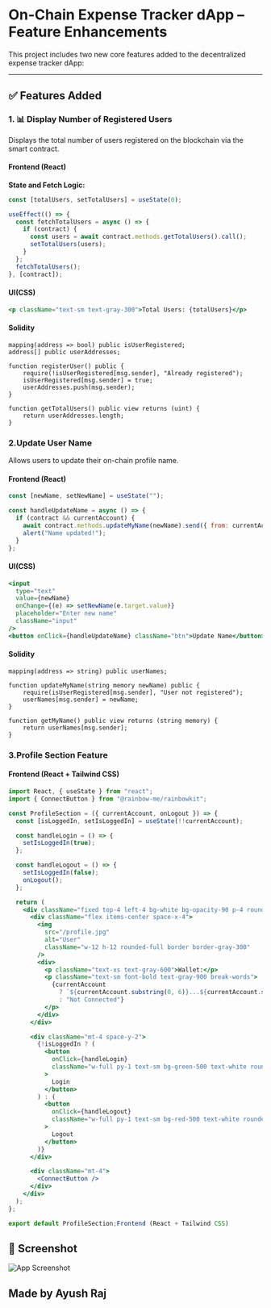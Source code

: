 # On-Chain Expense Tracker dApp – Feature Enhancements

This project includes two new core features added to the decentralized expense tracker dApp:

---

## ✅ Features Added

### 1. 📊 Display Number of Registered Users

Displays the total number of users registered on the blockchain via the smart contract.

#### Frontend (React)

**State and Fetch Logic:**
```js
const [totalUsers, setTotalUsers] = useState(0);

useEffect(() => {
  const fetchTotalUsers = async () => {
    if (contract) {
      const users = await contract.methods.getTotalUsers().call();
      setTotalUsers(users);
    }
  };
  fetchTotalUsers();
}, [contract]);
```
#### UI(CSS)
```jsx
<p className="text-sm text-gray-300">Total Users: {totalUsers}</p>
```
#### Solidity
```sol
mapping(address => bool) public isUserRegistered;
address[] public userAddresses;

function registerUser() public {
    require(!isUserRegistered[msg.sender], "Already registered");
    isUserRegistered[msg.sender] = true;
    userAddresses.push(msg.sender);
}

function getTotalUsers() public view returns (uint) {
    return userAddresses.length;
}
```

### 2.Update User Name
Allows users to update their on-chain profile name.
#### Frontend (React)
```js
const [newName, setNewName] = useState("");

const handleUpdateName = async () => {
  if (contract && currentAccount) {
    await contract.methods.updateMyName(newName).send({ from: currentAccount });
    alert("Name updated!");
  }
};
```
#### UI(CSS)
```jsx
<input
  type="text"
  value={newName}
  onChange={(e) => setNewName(e.target.value)}
  placeholder="Enter new name"
  className="input"
/>
<button onClick={handleUpdateName} className="btn">Update Name</button>
```
#### Solidity
```sol
mapping(address => string) public userNames;

function updateMyName(string memory newName) public {
    require(isUserRegistered[msg.sender], "User not registered");
    userNames[msg.sender] = newName;
}

function getMyName() public view returns (string memory) {
    return userNames[msg.sender];
}
```
### 3.Profile Section Feature
#### Frontend (React + Tailwind CSS)
```jsx
import React, { useState } from "react";
import { ConnectButton } from "@rainbow-me/rainbowkit";

const ProfileSection = ({ currentAccount, onLogout }) => {
  const [isLoggedIn, setIsLoggedIn] = useState(!!currentAccount);

  const handleLogin = () => {
    setIsLoggedIn(true);
  };

  const handleLogout = () => {
    setIsLoggedIn(false);
    onLogout();
  };

  return (
    <div className="fixed top-4 left-4 bg-white bg-opacity-90 p-4 rounded-2xl shadow-xl w-60">
      <div className="flex items-center space-x-4">
        <img
          src="/profile.jpg"
          alt="User"
          className="w-12 h-12 rounded-full border border-gray-300"
        />
        <div>
          <p className="text-xs text-gray-600">Wallet:</p>
          <p className="text-sm font-bold text-gray-900 break-words">
            {currentAccount
              ? `${currentAccount.substring(0, 6)}...${currentAccount.substring(currentAccount.length - 4)}`
              : "Not Connected"}
          </p>
        </div>
      </div>

      <div className="mt-4 space-y-2">
        {!isLoggedIn ? (
          <button
            onClick={handleLogin}
            className="w-full py-1 text-sm bg-green-500 text-white rounded-lg"
          >
            Login
          </button>
        ) : (
          <button
            onClick={handleLogout}
            className="w-full py-1 text-sm bg-red-500 text-white rounded-lg"
          >
            Logout
          </button>
        )}
      </div>

      <div className="mt-4">
        <ConnectButton />
      </div>
    </div>
  );
};

export default ProfileSection;Frontend (React + Tailwind CSS)
```
## 📸 Screenshot

![App Screenshot](.src/img/Screenshot.png)
## Made by Ayush Raj
